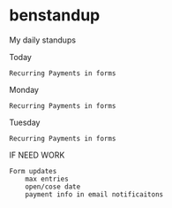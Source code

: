 # benstandup
My daily standups

Today
    
    Recurring Payments in forms
    
Monday
 
    Recurring Payments in forms

Tuesday

    Recurring Payments in forms



IF NEED WORK
    
    Form updates
        max entries
        open/cose date
        payment info in email notificaitons
